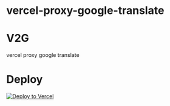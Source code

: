 # vercel-proxy-google-translate


# V2G

vercel proxy google translate

# Deploy

<a href="https://vercel.com/import/project?template=https://github.com/xingfeng7788/vercel-proxy-google-translate" target="_blank" rel="noopener noreferrer"><img loading="lazy" src="https://vercel.com/button" alt="Deploy to Vercel" ></a>
